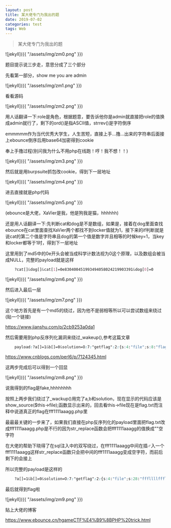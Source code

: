 ```yaml
---
layout: post
title: 某大佬专门为我出的题
date: 2019-07-02
categories: test
tags: Web
---
```


>    某大佬专门为我出的题

![jekyll]({{ "/assets/img/zm0.png" }})

题目提示说三步走，意思分成了三个部分

先看第一部分，show me you are admin

![jekyll]({{ "/assets/img/zm1.png" }})

看看源码

![jekyll]({{ "/assets/img/zm2.png" }})

用人话翻译一下:role是角色，根据题意，要告诉他你是admin就直接把role的值换成admin就行了，剩下的ord()是指ASCII值，strrev()是字符倒序

emmmmm作为当代优秀大学生，人生苦短，直接上手...撸...出来的字符串后面接上ebounce倒序后用base64加密得到cookie

奉上手撸过程(别问我为什么不用php在线跑！哼！我不想！！)

![jekyll]({{ "/assets/img/zm3.png" }})

然后就是用burpsuite抓包改cookie，得到下一层地址

![jekyll]({{ "/assets/img/zm4.png" }})

进去直接就是php代码

![jekyll]({{ "/assets/img/zm5.png" }})

(ebounce是大佬，XaVier是我，他是狗我是猫，hhhhhh)

还是用人话翻译一下:先判断cat和dog是不是数组，如果是，接着在dog里面查找ebounce在cat里面查找XaVier两个都找不到locker值就为1，接下来的if判断就是说cat的第二个值是字符串且dog的第一个值是数字并且相等的时候key=1，当key和locker都等于1时，得到下一层地址

这里用到了md5中的0e开头会被当成科学计数法视为0这个原理，以及数组会被当成NULL，完整的payload就是这样

```css
	?cat[]&dog[]&cat[1]=0e830400451993494058024219903391&dog[0]=0
```

![jekyll]({{ "/assets/img/zm6.png" }})

然后进入最后一层

![jekyll]({{ "/assets/img/zm7.png" }})

这个地方首先是有一个md5的绕过，因为他不是弱相等所以可以尝试数组来绕过(贴一个链接)

https://www.jianshu.com/p/2cb9253a0da1

然后需要用到php反序列化漏洞来绕过_wakeup(),参考这篇文章

```css
	payload:?a[]=1&b[]=0&solution=O:7:"getflag":2:{s:4:"file";s:8:"flag.txt";}
```

https://www.cnblogs.com/perl6/p/7124345.html

这两步完成后可以得到一个回显

![jekyll]({{ "/assets/img/zm8.png" }})

说我得到的flag是fake,hhhhhhhh

按照上两步我们绕过了_wackup()用完了a,b和solution，现在显示的代码应该是show_source($this->file);函数显示出来的，回去看this->file现在是flag.txt而注释中说道真正的flag在fff1111aaagg.php里

最最最关键的一步来了，如果我们直接在php反序列化的payload里面把flag.txt改成fff1111aaagg.php是不行的因为str_replace函数会把fff1111aaagg的值换成""空字符

在大佬的帮助下晓得了在sql注入中的双写绕过，在fff1111aaagg中间在插♂入一个fff1111aaagg这样str_replace函数只会把中间的fff1111aaagg变成空字符，而前后剩下的会接上

所以完整的payload是这样的

```css
	?a[]=1&b[]=0&solution=O:7:"getflag":2:{s:4:"file";s:28:"fffllllfffllllaaaggaaagg.php";}
```	

最后就得到flag啦

![jekyll]({{ "/assets/img/zm9.png" }})

贴上大佬的博客

https://www.ebounce.cn/hgameCTF%E4%B9%8BPHP%20trick.html